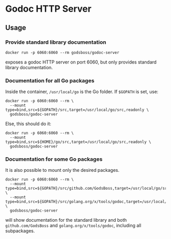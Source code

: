 Godoc HTTP Server
=================

Usage
-----

### Provide standard library documentation

    docker run -p 6060:6060 --rm godsboss/godoc-server

exposes a godoc HTTP server on port 6060, but only provides standard library documentation.

### Documentation for all Go packages

Inside the container, `/usr/local/go` is the Go folder. If `$GOPATH` is set, use:

    docker run -p 6060:6060 --rm \
      --mount type=bind,src=${GOPATH}/src,target=/usr/local/go/src,readonly \
      godsboss/godoc-server

Else, this should do it:

    docker run -p 6060:6060 --rm \
      --mount type=bind,src=${HOME}/go/src,target=/usr/local/go/src,readonly \
      godsboss/godoc-server

### Documentation for some Go packages

It is also possible to mount only the desired packages.

    docker run -p 6060:6060 --rm \
      --mount type=bind,src=${GOPATH}/src/github.com/GodsBoss,target=/usr/local/go/src/github.com/GodsBoss,readonly \
      --mount type=bind,src=${GOPATH}/src/golang.org/x/tools/godoc,target=/usr/local/go/src/golang.org/x/tools/godoc,readonly \
      godsboss/godoc-server

will show documentation for the standard library and both `github.com/GodsBoss` and `golang.org/x/tools/godoc`, including all subpackages.

